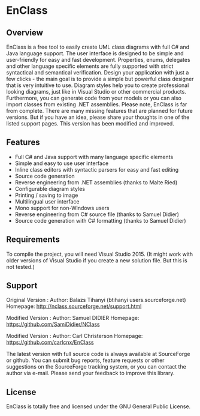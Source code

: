EnClass
========

Overview
--------
EnClass is a free tool to easily create UML class diagrams with full C# and Java language support. 
The user interface is designed to be simple and user-friendly for easy and fast development. 
Properties, enums, delegates and other language specific elements are fully supported with strict syntactical and semantical verification.
Design your application with just a few clicks - the main goal is to provide a simple but powerful class designer that is very intuitive to use. Diagram styles help you to create professional looking diagrams, just like in Visual Studio or other commercial products. Furthermore, you can generate code from your models or you can also import classes from existing .NET assemblies.
Please note, EnClass is far from complete. There are many missing features that are planned for future versions. 
But if you have an idea, please share your thoughts in one of the listed support pages.
This version has been modified and improved.


Features
--------
- Full C# and Java support with many language specific elements
- Simple and easy to use user interface
- Inline class editors with syntactic parsers for easy and fast editing
- Source code generation
- Reverse engineering from .NET assemblies (thanks to Malte Ried)
- Configurable diagram styles
- Printing / saving to image
- Multilingual user interface
- Mono support for non-Windows users
- Reverse engineering from C# source file (thanks to Samuel Didier)
- Source code generation with C# formatting (thanks to Samuel Didier)


Requirements
------------
To compile the project, you will need Visual Studio 2015. (It might work with
older versions of Visual Studio if you create a new solution file. But this is
not tested.)


Support
-------
Original Version :
Author: Balazs Tihanyi (btihanyi users.sourceforge.net)
Homepage: http://nclass.sourceforge.net/support.html

Modified Version :
Author: Samuel DIDIER
Homepage: https://github.com/SamiDidier/NClass

Modified Version :
Author: Carl Christerson
Homepage: https://github.com/carlcnx/EnClass

The latest version with full source code is always available at SourceForge or github.
You can submit bug reports, feature requests or other suggestions on the
SourceForge tracking system, or you can contact the author via e-mail.
Please send your feedback to improve this library.


License
-------
EnClass is totally free and licensed under the GNU General Public License.
